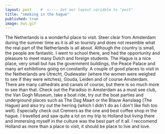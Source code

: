 ```yaml
---
layout: post    #  <---- Set our layout variable to "post"
title: "smoking in the hague"  
published: true
image: hut.gif
---
```


The Netherlands is a wonderful place to visit. Steer clear 
from Amsterdam during the summer time as it is all so 
touristy and does not resemble what the real part of the 
Netherlands is all about. Although the country is small, 
the people are fantastic. I went to school there, and had 
the opportunity and pleasure to meet many Dutch and foreign 
students. The Hague is a nice place, very small but has the 
government buildings, the Peace Palace and many art 
exhibitions going on constantly. 
A couple of good places to visit in the Netherlands are 
Utrecht, Oudewater (where the women were weighed to see if 
they were witches), Gouda, Leiden and of course Amsterdam. 
There are many cathedrals and canals of course, but there 
is so much more to see than that. Check out the Paradiso in 
Amsterdam as a must see club, the Van Gogh Museum, take a 
boat ride, try out the boat parties and underground places 
such as The Dag Maart or the Blauw Aanslaag (The Hague) and 
also try out the herring (which I didn't do as I don't like 
fish too well). Especially check out Cremers as the one and 
best coffee shop in the hague. 
I travelled and saw quite a lot on my trip to Holland but 
living there and immersing myself in the culture was the 
best part of it all. I reccomend Holland as more than a 
place to visit, it should be place to live and love.
